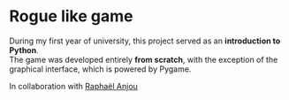 # Rogue like game

During my first year of university, this project served as an **introduction to Python**.  
The game was developed entirely **from scratch**, with the exception of the graphical interface, which is powered by Pygame.  

In collaboration with [Raphaël Anjou](https://github.com/neoteristis)